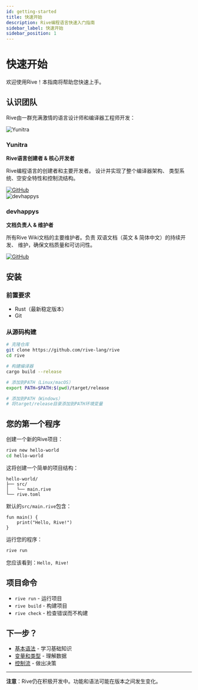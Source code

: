 ```yaml
---
id: getting-started
title: 快速开始
description: Rive编程语言快速入门指南
sidebar_label: 快速开始
sidebar_position: 1
---
```


# 快速开始

欢迎使用Rive！本指南将帮助您快速上手。

## 认识团队

Rive由一群充满激情的语言设计师和编译器工程师开发：

<div style={{display: 'flex', gap: '2rem', flexWrap: 'wrap', marginTop: '2rem'}}>

<div style={{textAlign: 'center', flex: '1', minWidth: '200px'}}>
  <img 
    src="https://avatars.githubusercontent.com/u/224375749?v=4" 
    alt="Yunitra"
    style={{width: '120px', height: '120px', borderRadius: '50%', border: '3px solid #667eea'}}
  />
  <h3>Yunitra</h3>
  <p><strong>Rive语言创建者 & 核心开发者</strong></p>
  <p>
    Rive编程语言的创建者和主要开发者。
    设计并实现了整个编译器架构、
    类型系统、空安全特性和控制流结构。
  </p>
  <div style={{marginTop: '1rem'}}>
    <a href="https://github.com/Yunitra" style={{marginRight: '0.5rem'}}>
      <img src="https://img.shields.io/badge/GitHub-Yunitra-blue?style=flat-square&logo=github" alt="GitHub" />
    </a>
  </div>
</div>

<div style={{textAlign: 'center', flex: '1', minWidth: '200px'}}>
  <img 
    src="https://avatars.githubusercontent.com/u/222043334?v=4" 
    alt="devhappys"
    style={{width: '120px', height: '120px', borderRadius: '50%', border: '3px solid #f093fb'}}
  />
  <h3>devhappys</h3>
  <p><strong>文档负责人 & 维护者</strong></p>
  <p>
    所有Rive Wiki文档的主要维护者。负责
    双语文档（英文 & 简体中文）的持续开发、
    维护，确保文档质量和可访问性。
  </p>
  <div style={{marginTop: '1rem'}}>
    <a href="https://github.com/devhappys" style={{marginRight: '0.5rem'}}>
      <img src="https://img.shields.io/badge/GitHub-devhappys-blue?style=flat-square&logo=github" alt="GitHub" />
    </a>
  </div>
</div>

</div>

## 安装

### 前置要求

- Rust（最新稳定版本）
- Git

### 从源码构建

```bash
# 克隆仓库
git clone https://github.com/rive-lang/rive
cd rive

# 构建编译器
cargo build --release

# 添加到PATH（Linux/macOS）
export PATH=$PATH:$(pwd)/target/release

# 添加到PATH（Windows）
# 将target/release目录添加到PATH环境变量
```

## 您的第一个程序

创建一个新的Rive项目：

```bash
rive new hello-world
cd hello-world
```

这将创建一个简单的项目结构：

```
hello-world/
├── src/
│   └── main.rive
└── rive.toml
```

默认的`src/main.rive`包含：

```rive
fun main() {
    print("Hello, Rive!")
}
```

运行您的程序：

```bash
rive run
```

您应该看到：`Hello, Rive!`

## 项目命令

- `rive run` - 运行项目
- `rive build` - 构建项目
- `rive check` - 检查错误而不构建

## 下一步？

- [基本语法](basic-syntax.md) - 学习基础知识
- [变量和类型](variables-types.md) - 理解数据
- [控制流](control-flow.md) - 做出决策

---

**注意**：Rive仍在积极开发中。功能和语法可能在版本之间发生变化。

